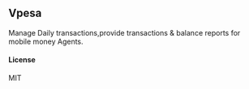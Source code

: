 ## Vpesa

Manage Daily transactions,provide transactions & balance reports for mobile money Agents.

#### License

MIT